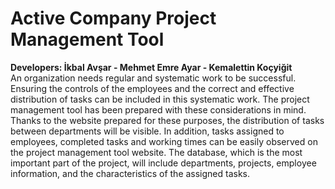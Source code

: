 <h1> Active Company Project Management Tool </h1>
<strong> Developers: İkbal Avşar - Mehmet Emre Ayar - Kemalettin Koçyiğit </strong> <br>
An organization needs regular and systematic work to be successful. Ensuring the controls of the employees and the correct and effective distribution of tasks can be included in this systematic work. The project management tool has been prepared with these considerations in mind. Thanks to the website prepared for these purposes, the distribution of tasks between departments will be visible. In addition, tasks assigned to employees, completed tasks and working times can be easily observed on the project management tool website. The database, which is the most important part of the project, will include departments, projects, employee information, and the characteristics of the assigned tasks.


